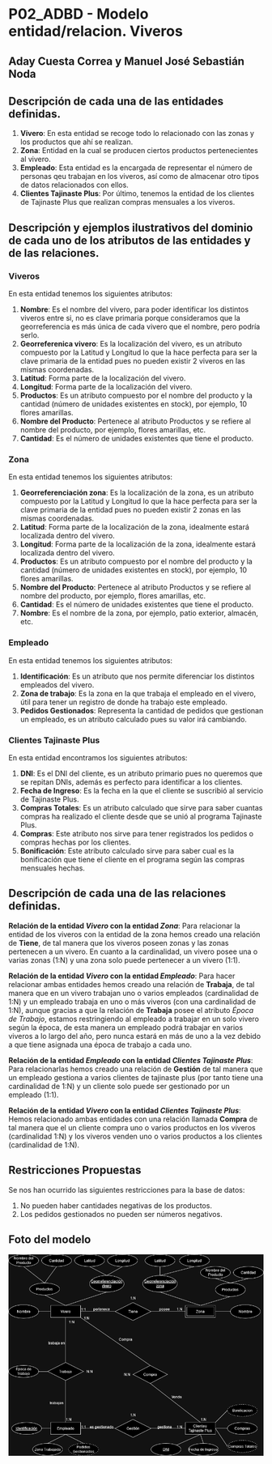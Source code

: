 # P02_ADBD - Modelo entidad/relacion. Viveros
## Aday Cuesta Correa y Manuel José Sebastián Noda

## Descripción de cada una de las entidades definidas.
1. **Vivero**: En esta entidad se recoge todo lo relacionado con las zonas y los productos que ahí se realizan.
2. **Zona**: Entidad en la cual se producen ciertos productos pertenecientes al vivero.
3. **Empleado**: Esta entidad es la encargada de representar el número de personas qeu trabajan en los viveros, así como de almacenar otro tipos de datos relacionados con ellos.
4. **Clientes Tajinaste Plus**: Por último, tenemos la entidad de los clientes de Tajinaste Plus que realizan compras mensuales a los viveros.
## Descripción y ejemplos ilustrativos del dominio de cada uno de los atributos de las entidades y de las relaciones.

### **Viveros**
En esta entidad tenemos los siguientes atributos:
1. **Nombre**: Es el nombre del vivero, para poder identificar los distintos viveros entre si, no es clave primaria porque consideramos que la georreferencia es más única de cada vivero que el nombre, pero podría serlo.
2. **Georreferenica vivero**: Es la localización del vivero, es un atributo compuesto por la Latitud y Longitud lo que la hace perfecta para ser la clave primaria de la entidad pues no pueden existir 2 viveros en las mismas coordenadas.
3. **Latitud**: Forma parte de la localización del vivero.
4. **Longitud**: Forma parte de la localización del vivero.
5. **Productos**: Es un atributo compuesto por el nombre del producto y la cantidad (número de unidades existentes en stock), por ejemplo, 10 flores amarillas.
6. **Nombre del Producto**: Pertenece al atributo Productos y se refiere al nombre del producto, por ejemplo, flores amarillas, etc.
7. **Cantidad**: Es el número de unidades existentes que tiene el producto.

### **Zona**
En esta entidad tenemos los siguientes atributos:
1. **Georreferenciación zona**: Es la localización de la zona, es un atributo compuesto por la Latitud y Longitud lo que la hace perfecta para ser la clave primaria de la entidad pues no pueden existir 2 zonas en las mismas coordenadas.
2. **Latitud**: Forma parte de la localización de la zona, idealmente estará localizada dentro del vivero.
3. **Longitud**: Forma parte de la localización de la zona, idealmente estará localizada dentro del vivero.
4. **Productos**: Es un atributo compuesto por el nombre del producto y la cantidad (número de unidades existentes en stock), por ejemplo, 10 flores amarillas.
5. **Nombre del Producto**: Pertenece al atributo Productos y se refiere al nombre del producto, por ejemplo, flores amarillas, etc.
6. **Cantidad**: Es el número de unidades existentes que tiene el producto.
7. **Nombre**: Es el nombre de la zona, por ejemplo, patio exterior, almacén, etc.

### **Empleado**
En esta entidad tenemos los siguientes atributos:
1. **Identificación**: Es un atributo que nos permite diferenciar los distintos empleados del vivero.
2. **Zona de trabajo**: Es la zona en la que trabaja el empleado en el vivero, útil para tener un registro de donde ha trabajo este empleado.
3. **Pedidos Gestionados**: Representa la cantidad de pedidos que gestionan un empleado, es un atributo calculado pues su valor irá cambiando.

### **Clientes Tajinaste Plus**
En esta entidad encontramos los siguientes atributos:
1. **DNI**: Es el DNI del cliente, es un atributo primario pues no queremos que se repitan DNIs, además es perfecto para identificar a los clientes.
2. **Fecha de Ingreso**: Es la fecha en la que el cliente se suscribió al servicio de Tajinaste Plus.
3. **Compras Totales**: Es un atributo calculado que sirve para saber cuantas compras ha realizado el cliente desde que se unió al programa Tajinaste Plus.
4. **Compras**: Este atributo nos sirve para tener registrados los pedidos o compras hechas por los clientes.
5. **Bonificación**: Este atributo calculado sirve para saber cual es la bonificación que tiene el cliente en el programa según las compras mensuales hechas.
## Descripción de cada una de las relaciones definidas.
**Relación de la entidad *Vivero* con la entidad *Zona***: Para relacionar la entidad de los viveros con la entidad de la zona hemos creado una relación de **Tiene**, de tal manera que los viveros poseen zonas y las zonas pertenecen a un vivero. En cuanto a la cardinalidad, un vivero posee una o varias zonas (1:N) y una zona solo puede pertenecer a un vivero (1:1).

**Relación de la entidad *Vivero* con la entidad *Empleado***: Para hacer relacionar ambas entidades hemos creado una relación de **Trabaja**, de tal manera que en un vivero trabajan uno o varios empleados (cardinalidad de 1:N) y un empleado trabaja en uno o más viveros (con una cardinalidad de 1:N), aunque gracias a que la relación de **Trabaja** posee el atributo *Época de Trabajo*, estamos restringiendo al empleado a trabajar en un solo vivero según la época, de esta manera un empleado podrá trabajar en varios viveros a lo largo del año, pero nunca estará en más de uno a la vez debido a que tiene asignada una época de trabajo a cada uno.

**Relación de la entidad *Empleado* con la entidad *Clientes Tajinaste Plus***: Para relacionarlas hemos creado una relación de **Gestión** de tal manera que un empleado gestiona a varios clientes de tajinaste plus (por tanto tiene una cardinalidad de 1:N) y un cliente solo puede ser gestionado por un empleado (1:1).

**Relación de la entidad *Vivero* con la entidad *Clientes Tajinaste Plus***: Hemos relacionado ambas entidades con una relación llamada **Compra** de tal manera que el un cliente compra uno o varios productos en los viveros (cardinalidad 1:N) y los viveros venden uno o varios productos a los clientes (cardinalidad de 1:N).

## Restricciones Propuestas
Se nos han ocurrido las siguientes restricciones para la base de datos:
1. No pueden haber cantidades negativas de los productos.
2. Los pedidos gestionados no pueden ser números negativos.


## Foto del modelo

![Modelo_ER](https://github.com/AdayCuestaCorrea/P02_ADBD/blob/main/Modelo_ER/DiagramaER_Viveros.png)
